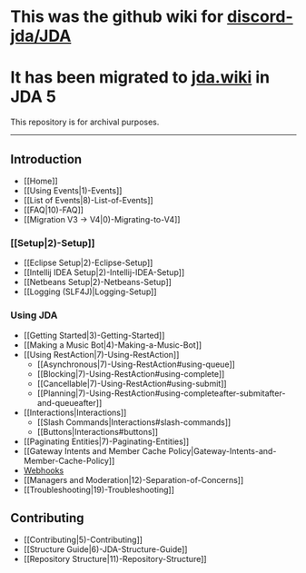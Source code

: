 # This was the github wiki for [discord-jda/JDA](https://github.com/discord-jda/JDA)
# It has been migrated to [jda.wiki](https://jda.wiki/) in JDA 5

This repository is for archival purposes.

----

## Introduction

- [[Home]]
- [[Using Events|1)-Events]]
- [[List of Events|8)-List-of-Events]]
- [[FAQ|10)-FAQ]]
- [[Migration V3 -> V4|0)-Migrating-to-V4]]

### [[Setup|2)-Setup]]

- [[Eclipse Setup|2)-Eclipse-Setup]]
- [[Intellij IDEA Setup|2)-Intellij-IDEA-Setup]]
- [[Netbeans Setup|2)-Netbeans-Setup]]
- [[Logging (SLF4J)|Logging-Setup]]

### Using JDA

- [[Getting Started|3)-Getting-Started]]
- [[Making a Music Bot|4)-Making-a-Music-Bot]]
- [[Using RestAction|7)-Using-RestAction]]
    - [[Asynchronous|7)-Using-RestAction#using-queue]]
    - [[Blocking|7)-Using-RestAction#using-complete]]
    - [[Cancellable|7)-Using-RestAction#using-submit]]
    - [[Planning|7)-Using-RestAction#using-completeafter-submitafter-and-queueafter]]
- [[Interactions|Interactions]]
    - [[Slash Commands|Interactions#slash-commands]]
    - [[Buttons|Interactions#buttons]]
- [[Paginating Entities|7)-Paginating-Entities]]
- [[Gateway Intents and Member Cache Policy|Gateway-Intents-and-Member-Cache-Policy]]
- [Webhooks](https://github.com/MinnDevelopment/discord-webhooks)
- [[Managers and Moderation|12)-Separation-of-Concerns]]
- [[Troubleshooting|19)-Troubleshooting]]

## Contributing

- [[Contributing|5)-Contributing]]
- [[Structure Guide|6)-JDA-Structure-Guide]]
- [[Repository Structure|11)-Repository-Structure]]